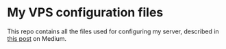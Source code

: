 # My VPS configuration files
This repo contains all the files used for configuring my server, described in [this post](https://medium.com/@daquinoaldo/my-server-setup-reverse-proxy-and-free-ssl-thanks-to-traefik-and-docker-4e7fa161e30f) on Medium.